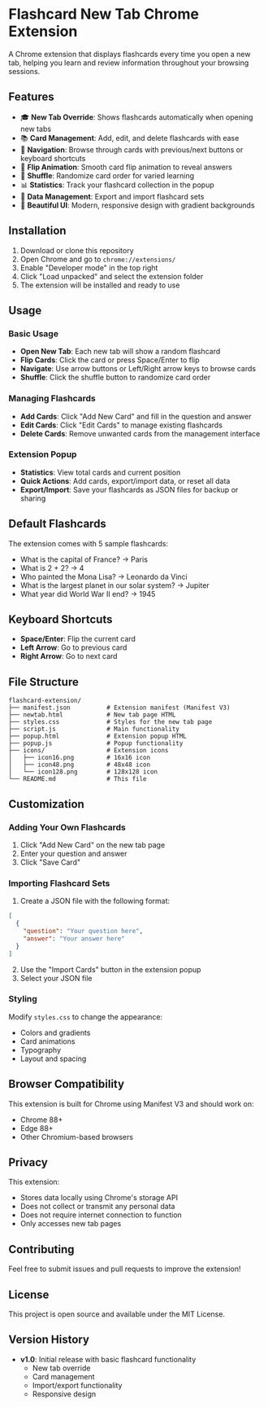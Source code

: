 # Flashcard New Tab Chrome Extension

A Chrome extension that displays flashcards every time you open a new tab, helping you learn and review information throughout your browsing sessions.

## Features

- 🎓 **New Tab Override**: Shows flashcards automatically when opening new tabs
- 📚 **Card Management**: Add, edit, and delete flashcards with ease
- 🔄 **Navigation**: Browse through cards with previous/next buttons or keyboard shortcuts
- 🎯 **Flip Animation**: Smooth card flip animation to reveal answers
- 🔀 **Shuffle**: Randomize card order for varied learning
- 📊 **Statistics**: Track your flashcard collection in the popup
- 💾 **Data Management**: Export and import flashcard sets
- 🎨 **Beautiful UI**: Modern, responsive design with gradient backgrounds

## Installation

1. Download or clone this repository
2. Open Chrome and go to `chrome://extensions/`
3. Enable "Developer mode" in the top right
4. Click "Load unpacked" and select the extension folder
5. The extension will be installed and ready to use

## Usage

### Basic Usage
- **Open New Tab**: Each new tab will show a random flashcard
- **Flip Cards**: Click the card or press Space/Enter to flip
- **Navigate**: Use arrow buttons or Left/Right arrow keys to browse cards
- **Shuffle**: Click the shuffle button to randomize card order

### Managing Flashcards
- **Add Cards**: Click "Add New Card" and fill in the question and answer
- **Edit Cards**: Click "Edit Cards" to manage existing flashcards
- **Delete Cards**: Remove unwanted cards from the management interface

### Extension Popup
- **Statistics**: View total cards and current position
- **Quick Actions**: Add cards, export/import data, or reset all data
- **Export/Import**: Save your flashcards as JSON files for backup or sharing

## Default Flashcards

The extension comes with 5 sample flashcards:
- What is the capital of France? → Paris
- What is 2 + 2? → 4
- Who painted the Mona Lisa? → Leonardo da Vinci
- What is the largest planet in our solar system? → Jupiter
- What year did World War II end? → 1945

## Keyboard Shortcuts

- **Space/Enter**: Flip the current card
- **Left Arrow**: Go to previous card
- **Right Arrow**: Go to next card

## File Structure

```
flashcard-extension/
├── manifest.json          # Extension manifest (Manifest V3)
├── newtab.html            # New tab page HTML
├── styles.css             # Styles for the new tab page
├── script.js              # Main functionality
├── popup.html             # Extension popup HTML
├── popup.js               # Popup functionality
├── icons/                 # Extension icons
│   ├── icon16.png         # 16x16 icon
│   ├── icon48.png         # 48x48 icon
│   └── icon128.png        # 128x128 icon
└── README.md              # This file
```

## Customization

### Adding Your Own Flashcards
1. Click "Add New Card" on the new tab page
2. Enter your question and answer
3. Click "Save Card"

### Importing Flashcard Sets
1. Create a JSON file with the following format:
```json
[
  {
    "question": "Your question here",
    "answer": "Your answer here"
  }
]
```
2. Use the "Import Cards" button in the extension popup
3. Select your JSON file

### Styling
Modify `styles.css` to change the appearance:
- Colors and gradients
- Card animations
- Typography
- Layout and spacing

## Browser Compatibility

This extension is built for Chrome using Manifest V3 and should work on:
- Chrome 88+
- Edge 88+
- Other Chromium-based browsers

## Privacy

This extension:
- Stores data locally using Chrome's storage API
- Does not collect or transmit any personal data
- Does not require internet connection to function
- Only accesses new tab pages

## Contributing

Feel free to submit issues and pull requests to improve the extension!

## License

This project is open source and available under the MIT License.

## Version History

- **v1.0**: Initial release with basic flashcard functionality
  - New tab override
  - Card management
  - Import/export functionality
  - Responsive design
